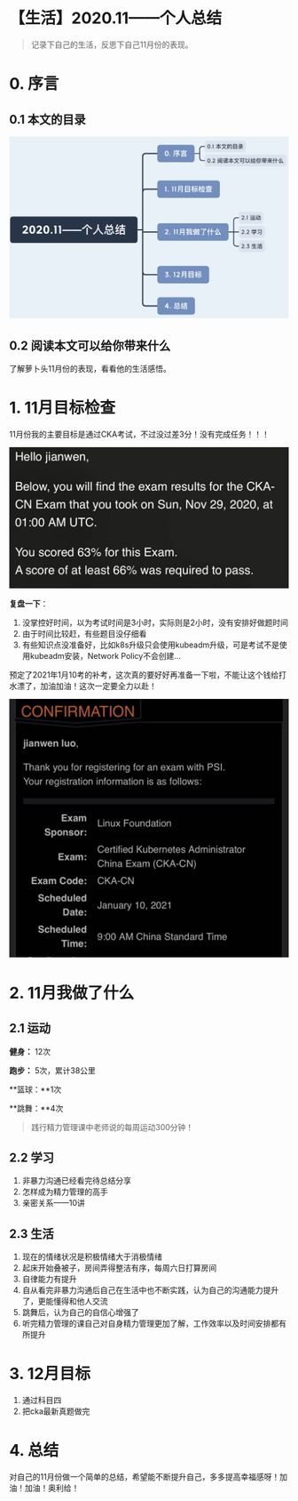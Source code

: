 # 【生活】2020.11——个人总结

> 记录下自己的生活，反思下自己11月份的表现。

# 0. 序言

## 0.1 本文的目录

![](./img-11/outline.png)

## 0.2 阅读本文可以给你带来什么

了解萝卜头11月份的表现，看看他的生活感悟。

# 1. 11月目标检查

11月份我的主要目标是通过CKA考试，不过没过差3分！没有完成任务！！！

![](./img-11/cka.jpeg)

**复盘一下**：

1. 没掌控好时间，以为考试时间是3小时，实际则是2小时，没有安排好做题时间
2. 由于时间比较赶，有些题目没仔细看
3. 有些知识点没准备好，比如k8s升级只会使用kubeadm升级，可是考试不是使用kubeadm安装，Network Policy不会创建...

预定了2021年1月10考的补考，这次真的要好好再准备一下啦，不能让这个钱给打水漂了，加油加油！这次一定要全力以赴！

![](./img-11/2021-cka.jpeg)

# 2. 11月我做了什么

## 2.1 运动

**健身：** 12次

**跑步：** 5次，累计38公里

**篮球：**1次

**跳舞：**4次

> 践行精力管理课中老师说的每周运动300分钟！

## 2.2 学习

1. 非暴力沟通已经看完待总结分享
2. 怎样成为精力管理的高手
3. 亲密关系——10讲

## 2.3 生活

1. 现在的情绪状况是积极情绪大于消极情绪
2. 起床开始叠被子，房间弄得整洁有序，每周六日打算房间
3. 自律能力有提升
4. 自从看完非暴力沟通后自己在生活中也不断实践，认为自己的沟通能力提升了，更能懂得和他人交流
5. 跳舞后，认为自己的自信心增强了
6. 听完精力管理的课自己对自身精力管理更加了解，工作效率以及时间安排都有所提升

# 3. 12月目标

1. 通过科目四
2. 把cka最新真题做完

# 4. 总结

对自己的11月份做一个简单的总结，希望能不断提升自己，多多提高幸福感呀！加油！加油！奥利给！